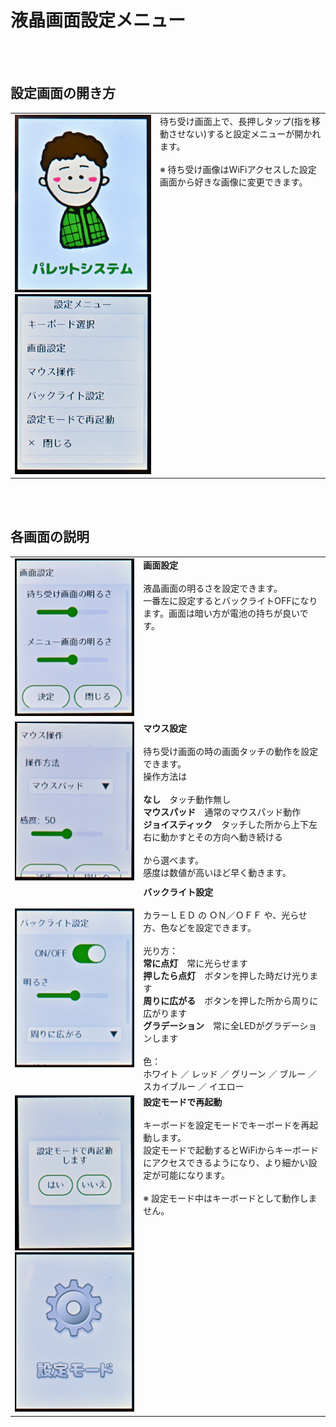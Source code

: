 # 液晶画面設定メニュー

<br><br>


## 設定画面の開き方
<table>
  <tr>
    <td><img src="/images/azm5ortho/mon_3.jpg" width="500"><br><img src="/images/azm5ortho/mon_4.jpg" width="500"></td>
    <td valign="top">
      待ち受け画面上で、長押しタップ(指を移動させない)すると設定メニューが開かれます。<br><br>
      ※ 待ち受け画像はWiFiアクセスした設定画面から好きな画像に変更できます。
    </td>
  </tr>
</table>

<br><br>


## 各画面の説明
<table>
  <tr>
    <td><img src="/images/azm5ortho/mon_5.jpg" width="500"></td>
    <td valign="top">
      <b>画面設定</b><br><br>
      液晶画面の明るさを設定できます。<br>
      一番左に設定するとバックライトOFFになります。画面は暗い方が電池の持ちが良いです。
    </td>
  </tr>
  <tr>
    <td><img src="/images/azm5ortho/mon_6.jpg" width="500"></td>
    <td valign="top">
      <b>マウス設定</b><br><br>
      待ち受け画面の時の画面タッチの動作を設定できます。<br>
      操作方法は<br>
      <br>
      <b>なし</b>　タッチ動作無し<br>
      <b>マウスパッド</b>　通常のマウスパッド動作<br>
      <b>ジョイスティック</b>　タッチした所から上下左右に動かすとその方向へ動き続ける<br>
      <br>
      から選べます。<br>
      感度は数値が高いほど早く動きます。
    </td>
  </tr>
  <tr>
    <td><img src="/images/azm5ortho/mon_7.jpg" width="500"></td>
    <td valign="top">
      <b>バックライト設定</b><br><br>
      カラーＬＥＤ の ＯＮ／ＯＦＦ や、光らせ方、色などを設定できます。<br><br>
      光り方：<br>
      <b>常に点灯</b>　常に光らせます<br>
      <b>押したら点灯</b>　ボタンを押した時だけ光ります<br>
      <b>周りに広がる</b>　ボタンを押した所から周りに広がります<br>
      <b>グラデーション</b>　常に全LEDがグラデーションします<br>
      <br>
      色：<br>
      ホワイト ／ レッド ／ グリーン ／ ブルー ／ スカイブルー ／ イエロー
    </td>
  </tr>
  <tr>
    <td><img src="/images/azm5ortho/mon_8.jpg" width="500"><br><img src="/images/azm5ortho/mon_9.jpg" width="500"></td>
    <td valign="top">
      <b>設定モードで再起動</b><br><br>
      キーボードを設定モードでキーボードを再起動します。<br>
      設定モードで起動するとWiFiからキーボードにアクセスできるようになり、より細かい設定が可能になります。<br>
      <br>
      ※ 設定モード中はキーボードとして動作しません。
    </td>
  </tr>
</table>

